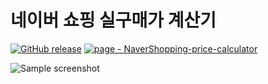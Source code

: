 # 네이버 쇼핑 실구매가 계산기

[![GitHub release](https://img.shields.io/github/release/eungangku/NaverShopping-price-calculator?include_prereleases=&sort=semver)](https://github.com/eungangku/NaverShopping-price-calculator/releases/)
[![page - NaverShopping-price-calculator](https://img.shields.io/badge/page-NaverShopping--price--calculator-2ea44f)](https://eungangku.github.io/NaverShopping-price-calculator/)

![Sample screenshot](https://i.imgur.com/wEhm9xU.png "Sample screenshot")
